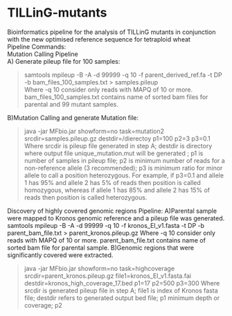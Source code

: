 # TILLinG-mutants
Bioinformatics pipeline for the analysis of TILLinG mutants in conjunction with the new optimised reference sequence for tetraploid wheat
<br/>Pipeline Commands:
<br/>Mutation Calling Pipeline</br>
A) Generate pileup file for 100 samples:</br>
>samtools mpileup  -B -A -d 99999 -q 10  -f parent_derived_ref.fa  -t DP -b bam_files_100_samples.txt > samples.pileup</br>
Where -q 10 consider only reads with MAPQ of 10 or more. bam_files_100_samples.txt contains name of sorted bam files for parental and 99 mutant samples.</br>

B)Mutation Calling and generate Mutation file:
>java -jar MFbio.jar showform=no task=mutation2  srcdir=samples.pileup.gz destdir=/dierectoy  p1=100  p2=3  p3=0.1
Where srcdir is pileup file generated in step A; destdir is directory where output file unique_mutation.mut will be generated ; p1 is number
of samples in pileup file; p2 is minimum number of reads for a non-reference allele (3 recommended); p3 is minimum ratio for minor allele 
to call a position heterozygous. For example, if p3=0.1 and allele 1 has 95% and allele 2 has 5% of reads then position is called homozygous,
whereas if allele 1 has 85% and allele 2 has 15% of reads then position is called heterozygous.

Discovery of highly covered genomic regions Pipeline:
A)Parental sample were mapped to Kronos genomic reference and a pileup file was generated.  
samtools mpileup  -B -A -d 99999 -q 10 -f kronos_EI_v1.fasta  -t DP -b parent_bam_file.txt > parent_kronos.pileup.gz
Where -q 10 consider only reads with MAPQ of 10 or more. parent_bam_file.txt contains name of sorted bam file for parental sample.
B)Genomic regions that were significantly covered were extracted.
>java -jar  MFbio.jar showform=no task=highcoverage srcdir=parent_kronos.pileup.gz file1=kronos_EI_v1.fasta.fai  destdir=kronos_high_coverage_17.bed p1=17 p2=500 p3=300
Where srcdir is generated pileup file in step A; file1 is index of Kronos fasta file; destdir refers to generated output bed file; p1 minimum depth or coverage;
p2 




